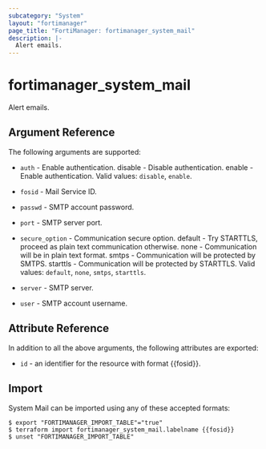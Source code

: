 ```yaml
---
subcategory: "System"
layout: "fortimanager"
page_title: "FortiManager: fortimanager_system_mail"
description: |-
  Alert emails.
---
```


# fortimanager_system_mail
Alert emails.

## Argument Reference


The following arguments are supported:


* `auth` - Enable authentication. disable - Disable authentication. enable - Enable authentication. Valid values: `disable`, `enable`.

* `fosid` - Mail Service ID.
* `passwd` - SMTP account password.
* `port` - SMTP server port.
* `secure_option` - Communication secure option. default - Try STARTTLS, proceed as plain text communication otherwise. none - Communication will be in plain text format. smtps - Communication will be protected by SMTPS. starttls - Communication will be protected by STARTTLS. Valid values: `default`, `none`, `smtps`, `starttls`.

* `server` - SMTP server.
* `user` - SMTP account username.


## Attribute Reference

In addition to all the above arguments, the following attributes are exported:
* `id` - an identifier for the resource with format {{fosid}}.

## Import

System Mail can be imported using any of these accepted formats:
```
$ export "FORTIMANAGER_IMPORT_TABLE"="true"
$ terraform import fortimanager_system_mail.labelname {{fosid}}
$ unset "FORTIMANAGER_IMPORT_TABLE"
```


